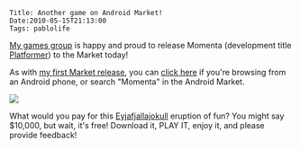     Title: Another game on Android Market!
    Date:2010-05-15T21:13:00
    Tags: pablolife


[My games group][1] is happy and proud to release Momenta (development title
[Platformer][2]) to the Market today!

As with [my first Market release][5], you can [click here][6] if you're
browsing from an Android phone, or search "Momenta" in the Android Market.

[![][7]][8]

What would you pay for this [Eyjafjallajokull][9] eruption of fun? You might
say $10,000, but wait, it's free! Download it, PLAY IT, enjoy it, and please
provide feedback!


   [1]: http://brownandroidattack.blogspot.com
   [2]: http://brownandroidattack.blogspot.com/2010/04/game-updates.html
   [3]: http://1.bp.blogspot.com/_3ys1dwfzc2w/S-9wdExfumI/AAAAAAAAAFg/MM-SJRbz-i4/s320/screen1.png
   [4]: http://1.bp.blogspot.com/_3ys1dwfzc2w/S-9wdExfumI/AAAAAAAAAFg/MM-SJRbz-i4/s1600/screen1.png
   [5]: http://www.morepaul.com/2010/05/my-first-game-is-on-android-market.html
   [6]: http://market.android.com/details?id=androidattack.platformer
   [7]: http://1.bp.blogspot.com/_3ys1dwfzc2w/S-9wdUGqzAI/AAAAAAAAAFo/b7lT_HISTxc/s320/screen2.png
   [8]: http://1.bp.blogspot.com/_3ys1dwfzc2w/S-9wdUGqzAI/AAAAAAAAAFo/b7lT_HISTxc/s1600/screen2.png
   [9]: http://en.wikipedia.org/wiki/Eyjafjallajökull
